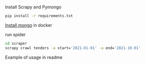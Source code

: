 
Install Scrapy and Pymongo

```bash
pip install -r requirements.txt 
```

[Install mongo](https://hub.docker.com/_/mongo) in docker

run spider

```bash
cd scraper
scrapy crawl tenders -a start='2021-01-01' -a end='2021-10-01'
```

Example of usage in readme

